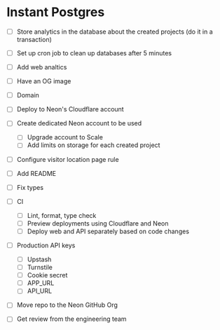 # Instant Postgres

- [ ] Store analytics in the database about the created projects (do it in a transaction)
- [ ] Set up cron job to clean up databases after 5 minutes
- [ ] Add web analtics
- [ ] Have an OG image
- [ ] Domain

- [ ] Deploy to Neon's Cloudflare account
- [ ] Create dedicated Neon account to be used
  - [ ] Upgrade account to Scale
  - [ ] Add limits on storage for each created project
- [ ] Configure visitor location page rule
- [ ] Add README
- [ ] Fix types
- [ ] CI
  - [ ] Lint, format, type check
  - [ ] Preview deployments using Cloudflare and Neon
  - [ ] Deploy web and API separately based on code changes
- [ ] Production API keys
  - [ ] Upstash
  - [ ] Turnstile
  - [ ] Cookie secret
  - [ ] APP_URL
  - [ ] API_URL
- [ ] Move repo to the Neon GitHub Org
- [ ] Get review from the engineering team